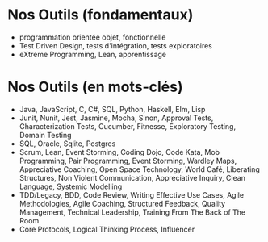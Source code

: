 
# Nos Outils (fondamentaux)

- programmation orientée objet, fonctionnelle
- Test Driven Design, tests d'intégration, tests exploratoires
- eXtreme Programming, Lean, apprentissage

# Nos Outils (en mots-clés)
- Java, JavaScript, C, C#, SQL, Python, Haskell, Elm, Lisp
- Junit, Nunit, Jest, Jasmine, Mocha, Sinon, Approval Tests, Characterization Tests, Cucumber, Fitnesse, Exploratory Testing, Domain Testing
- SQL, Oracle, Sqlite, Postgres
- Scrum, Lean, Event Storming, Coding Dojo, Code Kata, Mob Programming, Pair Programming, Event Storming, Wardley Maps, Appreciative Coaching, Open Space Technology, World Café, Liberating Structures, Non Violent Communication, Appreciative Inquiry, Clean Language, Systemic Modelling
- TDD/Legacy, BDD, Code Review, Writing Effective Use Cases, Agile Methodologies, Agile Coaching, Structured Feedback, Quality Management, Technical Leadership, Training From The Back of The Room
- Core Protocols, Logical Thinking Process, Influencer
